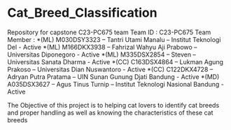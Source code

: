 # Cat_Breed_Classification
Repository for capstone C23-PC675 team
Team ID		: C23-PC675
Team Member	: 
*(ML) M030DSY3323 – Tantri Utami Manalu – Institut Teknologi Del - Active
*(ML) M166DKX3938 – Fahrizal Wahyu Aji Prabowo – Universitas Diponegoro - Active
*(ML) M335DSX2854 – Steven – Universitas Sanata Dharma - Active
*(CC) C163DSX4864 – Lukman Agung Prakoso – Universitas Dian Nuswantoro - Active
*(CC) C122DKX4728 – Adryan Putra Pratama – UIN Sunan Gunung Djati Bandung - Active
*(MD) A035DSX3627 – Agus Tinus Turnip – Institut Teknologi Nasional Bandung - Active


The Objective of this project is to helping cat lovers to identify cat breeds and proper handling as well as knowing the characteristics of these cat breeds
